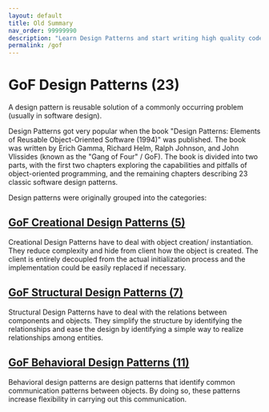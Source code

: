 ```yaml
---
layout: default
title: Old Summary
nav_order: 99999990
description: "Learn Design Patterns and start writing high quality code"
permalink: /gof
---
```



# GoF Design Patterns (23)

A design pattern is reusable solution of a commonly occurring problem (usually in software design). 

Design Patterns got very popular when the book "Design Patterns: Elements of Reusable Object-Oriented Software (1994)" 
was published. The book was written by Erich Gamma, Richard Helm, Ralph Johnson, and John Vlissides (known as the "Gang of Four" / GoF).
The book is divided into two parts, with the first two chapters exploring the capabilities and pitfalls of 
object-oriented programming, and the remaining chapters describing 23 classic software design patterns.

Design patterns were originally grouped into the categories: 
## [GoF Creational Design Patterns (5)](https://github.com/Iretha/ebook-design-patterns/blob/master/src/com/smdev/gof/creational)

Creational Design Patterns have to deal with object creation/ instantiation. They reduce complexity and hide 
from client how the object is created. The client is entirely decoupled from the actual initialization process
and the implementation could be easily replaced if necessary.


## [GoF Structural Design Patterns (7)](https://github.com/Iretha/ebook-design-patterns/blob/master/src/com/smdev/gof/structural)
Structural Design Patterns have to deal with the relations between components and objects. 
They simplify the structure by identifying the relationships and ease the design by identifying a simple way to realize relationships among entities.


## [GoF Behavioral Design Patterns (11)](https://github.com/Iretha/ebook-design-patterns/blob/master/src/com/smdev/gof/behavioral)

Behavioral design patterns are design patterns that identify common communication patterns between objects. 
By doing so, these patterns increase flexibility in carrying out this communication.


